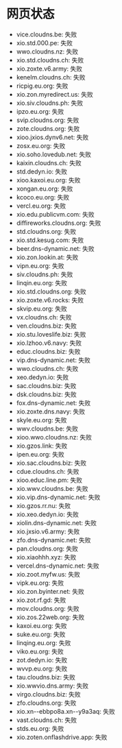 # 网页状态
- vice.cloudns.be: 失败
- xio.std.000.pe: 失败
- wwo.cloudns.nz: 失败
- xio.std.cloudns.ch: 失败
- xio.zoxte.v6.army: 失败
- kenelm.cloudns.ch: 失败
- ricpig.eu.org: 失败
- xio.zon.myredirect.us: 失败
- xio.siv.cloudns.ph: 失败
- ipzo.eu.org: 失败
- svip.cloudns.org: 失败
- zote.cloudns.org: 失败
- xioo.jxios.dynv6.net: 失败
- zosx.eu.org: 失败
- xio.soho.lovedub.net: 失败
- kaixin.cloudns.ch: 失败
- std.dedyn.io: 失败
- xioo.kaxoi.eu.org: 失败
- xongan.eu.org: 失败
- kcoco.eu.org: 失败
- vercl.eu.org: 失败
- xio.edu.publicvm.com: 失败
- diffireworks.cloudns.org: 失败
- std.cloudns.org: 失败
- xio.std.kesug.com: 失败
- beer.dns-dynamic.net: 失败
- xio.zon.lookin.at: 失败
- vipn.eu.org: 失败
- siv.cloudns.ph: 失败
- linqin.eu.org: 失败
- xio.std.cloudns.org: 失败
- xio.zoxte.v6.rocks: 失败
- skvip.eu.org: 失败
- vx.cloudns.ch: 失败
- ven.cloudns.biz: 失败
- xio.stu.loveslife.biz: 失败
- xio.lzhoo.v6.navy: 失败
- educ.cloudns.biz: 失败
- vip.dns-dynamic.net: 失败
- wwo.cloudns.ch: 失败
- xeo.dedyn.io: 失败
- sac.cloudns.biz: 失败
- dsk.cloudns.biz: 失败
- fox.dns-dynamic.net: 失败
- xio.zoxte.dns.navy: 失败
- skyle.eu.org: 失败
- wwv.cloudns.be: 失败
- xioo.wwo.cloudns.nz: 失败
- xio.gzos.link: 失败
- ipen.eu.org: 失败
- xio.sac.cloudns.biz: 失败
- cdue.cloudns.ch: 失败
- xioo.educ.line.pm: 失败
- xio.wwv.cloudns.be: 失败
- xio.vip.dns-dynamic.net: 失败
- xio.gzos.rr.nu: 失败
- xio.xeo.dedyn.io: 失败
- xiolin.dns-dynamic.net: 失败
- xio.jxsio.v6.army: 失败
- zfo.dns-dynamic.net: 失败
- pan.cloudns.org: 失败
- xio.xiaohhh.xyz: 失败
- vercel.dns-dynamic.net: 失败
- xio.zoot.myfw.us: 失败
- vipk.eu.org: 失败
- xio.zon.byinter.net: 失败
- xio.zot.rf.gd: 失败
- mov.cloudns.org: 失败
- xio.zos.22web.org: 失败
- kaxoi.eu.org: 失败
- suke.eu.org: 失败
- linqing.eu.org: 失败
- viko.eu.org: 失败
- zot.dedyn.io: 失败
- wvvp.eu.org: 失败
- tau.cloudns.biz: 失败
- xio.wwvio.dns.army: 失败
- virgo.cloudns.biz: 失败
- zfo.cloudns.org: 失败
- xio.xn--ebbpo8a.xn--y9a3aq: 失败
- vast.cloudns.ch: 失败
- stds.eu.org: 失败
- xio.zoten.onflashdrive.app: 失败
